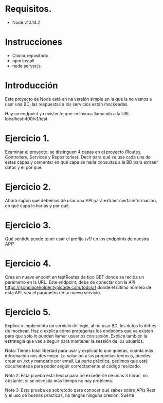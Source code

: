 # Requisitos.
* Node v10.14.2

# Instrucciones
* Clonar repositorio
* npm install
* node server.js

# Introducción
Este proyecto de Node está en na versión simple en la que la no vamos a usar una BD, las respuestas a los servicios están mockeadas.

Hay un endpoint ya existente que se invoca llamando a la URL
localhost:400/v1/test

# Ejercicio 1.
Examinar el proyecto, se distinguen 4 capas en el proyecto (Routes, Controllers, Services y Repositories). Decir para qué se usa cada una de estas capas y comentar en qué capa se haría consultas a la BD para extraer datos y el por qué.

# Ejercicio 2.
Ahora supón que debemos de usar una API para extraer cierta información, en qué capa lo harías y por qué.

# Ejercicio 3.
Qué sentido puede tener usar el prefijo /v1/ en los endpoints de nuestra API?

# Ejercicio 4.
Crea un nuevo enpoint en testRoutes de tipo GET donde se reciba un parámetro en la URL. Este endpoint, debe de conectar con la API https://jsonplaceholder.typicode.com/todos/1 donde el último número de esta API, sea el parámetro de tu nuevo servicio.

# Ejercicio 5.
Explica o implementa un servicio de login, al no usar BD, los datos lo debes de mockear. Haz o explica cómo protegerías los endpoints que ya existen para que solo lo puedan llamar usuarios con sesión. Explica también la estrategia que vas a seguir para mantener la sessión de los usuarios.

Nota: Tienes total libertad para usar y explicar lo que quieras, cuánta más información nos des mejor. La solución a las preguntas teóricas, puedes crear un .txt y mandarlo por email. La parte práctica, pedimos que esté documentada para poder seguir correctamente el código realizado.

Nota 2: Esta prueba esta hecha para no excederse de unas 3 horas, no obstante, si se necesita más tiempo no hay problema.

Nota 3: Esta prueba es sobretodo para conocer qué sabes sobre APIs Rest y el uso de buenas prácticas, no tengas ninguna presión. Suerte